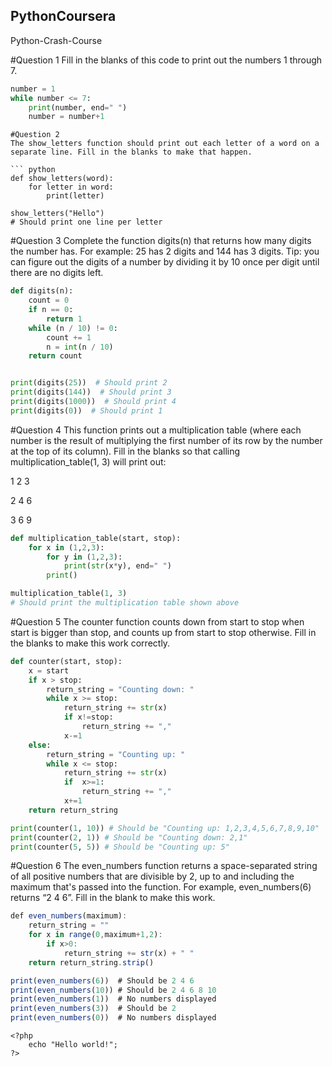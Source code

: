## PythonCoursera
Python-Crash-Course

#Question 1
Fill in the blanks of this code to print out the numbers 1 through 7.

```python
number = 1
while number <= 7:
	print(number, end=" ")
	number = number+1
```    


```
#Question 2 
The show_letters function should print out each letter of a word on a separate line. Fill in the blanks to make that happen.

``` python
def show_letters(word):
	for letter in word:
		print(letter)

show_letters("Hello")
# Should print one line per letter
```

#Question 3
Complete the function digits(n) that returns how many digits the number has. For example: 25 has 2 digits and 144 has 3 digits. Tip: you can figure out the digits of a number by dividing it by 10 once per digit until there are no digits left.

``` python
def digits(n):
    count = 0
    if n == 0:
        return 1
    while (n / 10) != 0:
        count += 1
        n = int(n / 10)
    return count


print(digits(25))  # Should print 2
print(digits(144))  # Should print 3
print(digits(1000))  # Should print 4
print(digits(0))  # Should print 1
```

#Question 4
This function prints out a multiplication table (where each number is the result of multiplying the first number of its row by the number at the top of its column). Fill in the blanks so that calling multiplication_table(1, 3) will print out:

1 2 3 

2 4 6 

3 6 9

``` python
def multiplication_table(start, stop):
	for x in (1,2,3):
		for y in (1,2,3):
			print(str(x*y), end=" ")
		print()

multiplication_table(1, 3)
# Should print the multiplication table shown above
```

#Question 5
The counter function counts down from start to stop when start is bigger than stop, and counts up from start to stop otherwise. Fill in the blanks to make this work correctly.


``` python
def counter(start, stop):
	x = start
	if x > stop:
		return_string = "Counting down: "
		while x >= stop:
			return_string += str(x)
			if x!=stop:
				return_string += ","
			x-=1
	else:
		return_string = "Counting up: "
		while x <= stop:
			return_string += str(x)
			if  x>=1:
				return_string += ","
			x+=1
	return return_string

print(counter(1, 10)) # Should be "Counting up: 1,2,3,4,5,6,7,8,9,10"
print(counter(2, 1)) # Should be "Counting down: 2,1"
print(counter(5, 5)) # Should be "Counting up: 5"
```

#Question 6
The even_numbers function returns a space-separated string of all positive numbers that are divisible by 2, up to and including the maximum that's passed into the function. For example, even_numbers(6) returns “2 4 6”. Fill in the blank to make this work.



```javascript
def even_numbers(maximum):
	return_string = ""
	for x in range(0,maximum+1,2):
		if x>0:
			return_string += str(x) + " "
	return return_string.strip()

print(even_numbers(6))  # Should be 2 4 6
print(even_numbers(10)) # Should be 2 4 6 8 10
print(even_numbers(1))  # No numbers displayed
print(even_numbers(3))  # Should be 2
print(even_numbers(0))  # No numbers displayed
```
    <?php
        echo "Hello world!";
    ?>

```